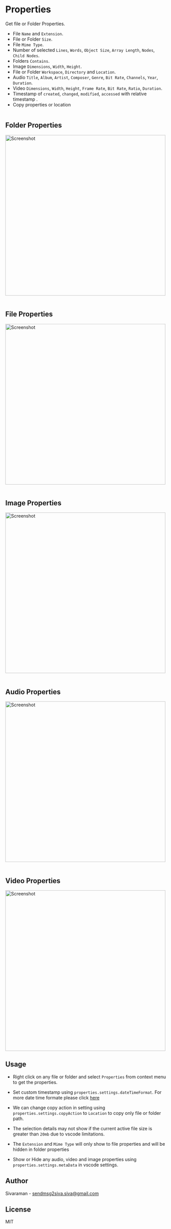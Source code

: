 # Properties

Get file or Folder Properties.

- File `Name` and `Extension`.
- File or Folder `Size`.
- File `Mime Type`.
- Number of selected `Lines`, `Words`, `Object Size`, `Array Length`, `Nodes`, `Child Nodes`.
- Folders `Contains`.
- Image `Dimensions`, `Width`, `Height`.
- File or Folder `Workspace`, `Directory` and `Location`.
- Audio `Title`, `Album`, `Artist`, `Composer`, `Genre`, `Bit Rate`, `Channels`, `Year`, `Duration`.
- Video `Dimensions`, `Width`, `Height`, `Frame Rate`, `Bit Rate`, `Ratio`, `Duration`.
- Timestamp of `created`, `changed`, `modified`, `accessed` with relative timestamp .
- Copy properties or location

<div style="display: flex; flex-wrap: wrap; gap: 1rem">
  <div>
    <h2>Folder Properties</h2>
    <img src="./images/folder-properties.png" alt="Screenshot" width="500">
  </div>
  <div>
    <h2>File Properties</h2>
    <img src="./images/file-properties.png" alt="Screenshot" width="500">
  </div>
  <div>
    <h2>Image Properties</h2>
    <img src="./images/image-properties.png" alt="Screenshot" width="500">
  </div>
  <div>
    <h2>Audio Properties</h2>
    <img src="./images/audio-properties.png" alt="Screenshot" width="500">
  </div>
  <div>
    <h2>Video Properties</h2>
    <img src="./images/video-properties.png" alt="Screenshot" width="500">
  </div>
</div>

## Usage

- Right click on any file or folder and select `Properties` from context menu to get the properties.

- Set custom timestamp using `properties.settings.dateTimeFormat`. For more date time formate please click [here](https://www.npmjs.com/package/dateformat#mask-options)
- We can change copy action in setting using `properties.settings.copyAction` to `Location` to copy only file or folder path.
- The selection details may not show if the current active file size is greater than `20mb` due to vscode limitations.
- The `Extension` and `Mime Type` will only show to file properties and will be hidden in folder properties
- Show or Hide any audio, video and image properties using `properties.settings.metaData` in vscode settings.

## Author

Sivaraman - [sendmsg2siva.siva@gmail.com](sendmsg2siva.siva@gmail.com)

## License

MIT
